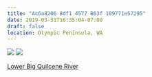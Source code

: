 ```yaml
---
title: "Ac6a8206 8df1 4577 B63f 109771e57295"
date: 2019-03-31T16:35:04-07:00
draft: false
location: Olympic Peninsula, WA
---
```


![](https://d17enza3bfujl8.cloudfront.net/L1000493.jpg)
![](https://d17enza3bfujl8.cloudfront.net/L1000499.jpg)

[Lower Big Quilcene River](https://www.wta.org/go-hiking/hikes/lower-big-quilcene-river)

